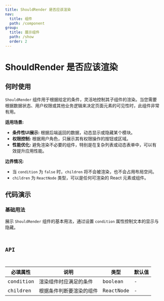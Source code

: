 ```yaml
---
title: ShouldRender 是否应该渲染
nav:
  title: 组件
  path: /component
group:
  title: 展示组件
  path: /show
  order: 2
---
```


# ShouldRender 是否应该渲染

## 何时使用

`ShouldRender` 组件用于根据给定的条件，灵活地控制其子组件的渲染。当您需要根据数据状态、用户权限或其他业务逻辑来决定页面元素的可见性时，此组件非常有用。

**适用场景:**

*   **条件性UI展示:** 根据后端返回的数据，动态显示或隐藏某个模块。
*   **权限控制:** 根据用户角色，只展示其有权限操作的按钮或区域。
*   **性能优化:** 避免渲染不必要的组件，特别是在复杂列表或动态表单中，可以有效提升应用性能。

**边界情况:**

*   当 `condition` 为 `false` 时，`children` 将不会被渲染，也不会占用布局空间。
*   `children` 为 `ReactNode` 类型，可以是任何可渲染的 React 元素或组件。

## 代码演示

### 基础用法
展示 `ShouldRender` 组件的基本用法，通过设置 `condition` 属性控制文本的显示与隐藏。
<code src="./__fixtures__/basic.tsx" />

## API

| 必填属性  | 说明                     | 类型      | 默认值 |
| --------- | ------------------------ | --------- | ------ |
| condition | 渲染组件时应满足的条件   | boolean   | -      |
| children  | 根据条件判断要渲染的组件 | ReactNode | -      |
